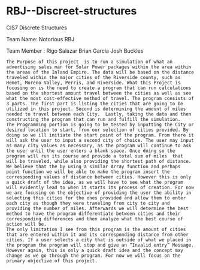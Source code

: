 # RBJ--Discreet-structures
CIS7 Discrete Structures

Team Name: Notorious RBJ

Team Member : Rigo Salazar
		Brian Garcia
		Josh Buckles
	
	The Purpose of this project  is to run a simulation of what an advertising sales man for Solar Power packages within the area within the areas of the Inland Empire. The data will be based on the distance traveled within the major cities of the Riverside county, such as Hemet, Moreno Valley, Perris, and Riverside. What this Project is focusing on is the need to create a program that can run calculations based on the shortest amount travel between the cities as well as see what the most cost-effective method of travel. The program consists of 3 parts. The first part is listing the cities that are going to be utilized in this project. Second is determining the amount of miles needed to travel between each City.  Lastly, taking the data and then constructing the program that can run and fulfill the simulation.
	The Programming portion is going to be tested by inputting the City or desired location to start, from our selection of cities provided. By doing so we ill initiate the start point of the program. From there it will ask the user to input a second city of choice. The user may input as many city values as necessary, as the program will continue to ask the user until the user enters a blank space. Once doing so the program will run its course and provide a total sum of miles  that will be traveled, while also providing the shortest path of distance. We believe that the by using a similar Array function and perhaps point function we will be able to make the program insert the corresponding values of distance between cities. However this is only a quick draft of the idea, as we will have to see what the program will evidently lead to when it starts its process of creation. For now we are focusing on the objective of providing the user the ability in selecting this cities for the ones provided and allow them to enter each city as though they were traveling from city to city and providing the number of miles. Afterwards we will determine the best method to have the program differentiate between cities and their corresponding differences and then analyze what the best course of action will be. 
	The only limitation I see from this program is the amount of cities that are entered within it and its corresponding distance from other cities. If a user selects a city that is outside of what we placed in the program the program will stop and give an “Invalid entry” Message. However again, this is only a quick draft idea and the concept may change as we go through the program. For now we will focus on the primary objective of this project.

